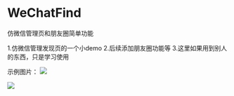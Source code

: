 # WeChatFind
仿微信管理页和朋友圈简单功能

1.仿微信管理发现页的一个小demo
2.后续添加朋友圈功能等
3.这里如果用到别人的东西，只是学习使用

示例图片：
![](https://github.com/fllyguo/WeChatFind/blob/master/Snapshots/20180320-133723-HD.gif)

![](https://github.com/fllyguo/WeChatFind/blob/master/Snapshots/20180320-134024-HD.gif)

